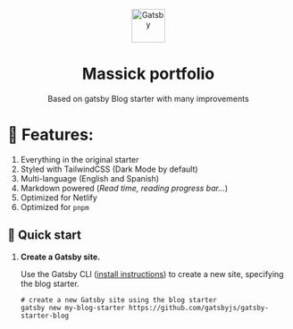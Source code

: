 <p align="center">
  <a href="https://www.gatsbyjs.com">
    <img alt="Gatsby" src="https://www.gatsbyjs.com/Gatsby-Monogram.svg" width="60" />
  </a>
</p>
<h1 align="center">
  Massick portfolio
</h1>

<p align="center">
Based on gatsby Blog starter with many improvements
</p>

# 🥇 Features:

1. Everything in the original starter
2. Styled with TailwindCSS (Dark Mode by default)
3. Multi-language (English and Spanish)
4. Markdown powered (_Read time, reading progress bar..._)
5. Optimized for Netlify
6. Optimized for `pnpm`

## 🚀 Quick start

1.  **Create a Gatsby site.**

    Use the Gatsby CLI ([install instructions](https://www.gatsbyjs.com/docs/tutorial/part-0/#gatsby-cli)) to create a new site, specifying the blog starter.

    ```shell
    # create a new Gatsby site using the blog starter
    gatsby new my-blog-starter https://github.com/gatsbyjs/gatsby-starter-blog
    ```
